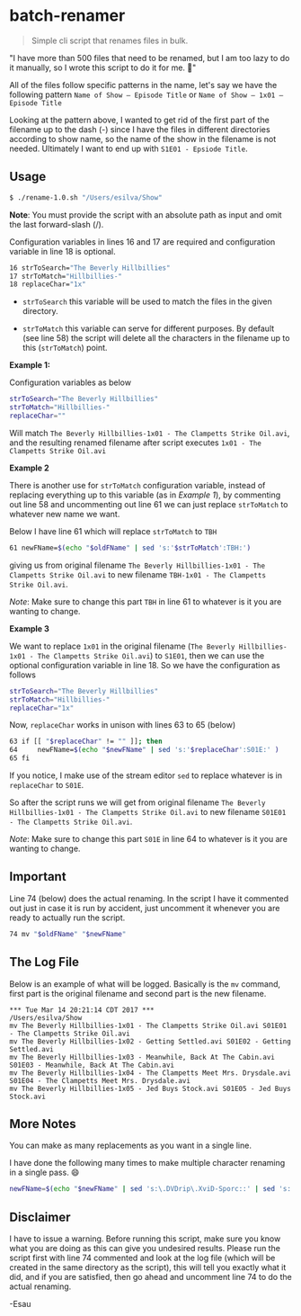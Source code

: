 # batch-renamer

> Simple cli script that renames files in bulk. 

"I have more than 500 files that need to be renamed, but I am too lazy to do it manually, so I wrote this script to do it for me. :muscle:"

All of the files follow specific patterns in the name, let's say we have the following pattern `Name of Show – Episode Title` or `Name of Show – 1x01 – Episode Title`

Looking at the pattern above, I wanted to get rid of the first part of the filename up to the dash (-) since I have the files in different directories according to show name, so the name of the show in the filename is not needed. Ultimately I want to end up with `S1E01 - Epsiode Title`.

## Usage

``` bash
$ ./rename-1.0.sh "/Users/esilva/Show"
```
**Note**: You must provide the script with an absolute path as input and omit the last forward-slash (/).

Configuration variables in lines 16 and 17 are required and configuration variable in line 18 is optional.

``` bash
16 strToSearch="The Beverly Hillbillies"
17 strToMatch="Hillbillies-"
18 replaceChar="1x"
```

 * `strToSearch` this variable will be used to match the files in the given directory.

 * `strToMatch` this variable can serve for different purposes. By default (see line 58) the script will delete all the characters in the filename up to this (`strToMatch`) point.
 
**Example 1:** 

Configuration variables as below

``` bash
strToSearch="The Beverly Hillbillies"
strToMatch="Hillbillies-"
replaceChar=""
```

Will match `The Beverly Hillbillies-1x01 - The Clampetts Strike Oil.avi`, and the resulting renamed filename after script executes `1x01 - The Clampetts Strike Oil.avi`

**Example 2**

There is another use for `strToMatch` configuration variable, instead of replacing everything up to this variable (as in *Example 1*), by commenting out line 58 and uncommenting out line 61 we can just replace `strToMatch` to whatever new name we want.

Below I have line 61 which will replace `strToMatch` to `TBH`

``` bash
61 newFName=$(echo "$oldFName" | sed 's:'$strToMatch':TBH:') 
```

giving us from original filename `The Beverly Hillbillies-1x01 - The Clampetts Strike Oil.avi` to new filename `TBH-1x01 - The Clampetts Strike Oil.avi`.

*Note*: Make sure to change this part `TBH` in line 61 to whatever is it you are wanting to change.

**Example 3**

We want to replace `1x01` in the original filename (`The Beverly Hillbillies-1x01 - The Clampetts Strike Oil.avi`) to `S1E01`, then we can use the optional configuration variable in line 18. So we have the configuration as follows

``` bash
strToSearch="The Beverly Hillbillies"
strToMatch="Hillbillies-"
replaceChar="1x"
```

Now, `replaceChar` works in unison with lines 63 to 65 (below)

``` bash
63 if [[ "$replaceChar" != "" ]]; then
64     newFName=$(echo "$newFName" | sed 's:'$replaceChar':S01E:' )
65 fi
```

If you notice, I make use of the stream editor `sed` to replace whatever is in `replaceChar` to `S01E`.

So after the script runs we will get from original filename `The Beverly Hillbillies-1x01 - The Clampetts Strike Oil.avi` to new filename `S01E01 - The Clampetts Strike Oil.avi`.

*Note*: Make sure to change this part `S01E` in line 64 to whatever is it you are wanting to change.
 
## Important

Line 74 (below) does the actual renaming. In the script I have it commented out just in case it is run by accident, just uncomment it whenever you are ready to actually run the script.

``` bash
74 mv "$oldFName" "$newFName"
```

## The Log File

Below is an example of what will be logged. Basically is the `mv` command, first part is the original filename and second part is the new filename.

``` text
*** Tue Mar 14 20:21:14 CDT 2017 ***
/Users/esilva/Show
mv The Beverly Hillbillies-1x01 - The Clampetts Strike Oil.avi S01E01 - The Clampetts Strike Oil.avi
mv The Beverly Hillbillies-1x02 - Getting Settled.avi S01E02 - Getting Settled.avi
mv The Beverly Hillbillies-1x03 - Meanwhile, Back At The Cabin.avi S01E03 - Meanwhile, Back At The Cabin.avi
mv The Beverly Hillbillies-1x04 - The Clampetts Meet Mrs. Drysdale.avi S01E04 - The Clampetts Meet Mrs. Drysdale.avi
mv The Beverly Hillbillies-1x05 - Jed Buys Stock.avi S01E05 - Jed Buys Stock.avi
```

## More Notes

You can make as many replacements as you want in a single line. 

I have done the following many times to make multiple character renaming in a single pass. :smile:

``` bash
newFName=$(echo "$newFName" | sed 's:\.DVDrip\.XviD-Sporc::' | sed 's:'$replaceChar':-:' | sed 's:'$replaceChar': :g' | sed 's: avi$:\.avi:')
```

## Disclaimer

I have to issue a warning. Before running this script, make sure you know what you are doing as this can give you undesired results. Please run the script first with line 74 commented and look at the log file (which will be created in the same directory as the script), this will tell you exactly what it did, and if you are satisfied, then go ahead and uncomment line 74 to do the actual renaming.

-Esau
